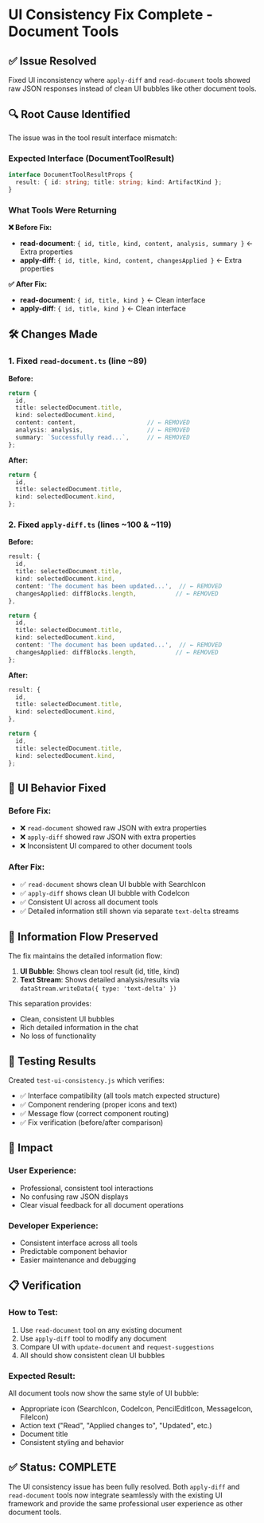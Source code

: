 # UI Consistency Fix Complete - Document Tools

## ✅ Issue Resolved
Fixed UI inconsistency where `apply-diff` and `read-document` tools showed raw JSON responses instead of clean UI bubbles like other document tools.

## 🔍 Root Cause Identified
The issue was in the tool result interface mismatch:

### Expected Interface (DocumentToolResult)
```typescript
interface DocumentToolResultProps {
  result: { id: string; title: string; kind: ArtifactKind };
}
```

### What Tools Were Returning

**❌ Before Fix:**
- **read-document**: `{ id, title, kind, content, analysis, summary }` ← Extra properties
- **apply-diff**: `{ id, title, kind, content, changesApplied }` ← Extra properties

**✅ After Fix:**
- **read-document**: `{ id, title, kind }` ← Clean interface
- **apply-diff**: `{ id, title, kind }` ← Clean interface

## 🛠️ Changes Made

### 1. Fixed `read-document.ts` (line ~89)
**Before:**
```typescript
return {
  id,
  title: selectedDocument.title,
  kind: selectedDocument.kind,
  content: content,                    // ← REMOVED
  analysis: analysis,                  // ← REMOVED  
  summary: `Successfully read...`,     // ← REMOVED
};
```

**After:**
```typescript
return {
  id,
  title: selectedDocument.title,
  kind: selectedDocument.kind,
};
```

### 2. Fixed `apply-diff.ts` (lines ~100 & ~119)
**Before:**
```typescript
result: {
  id,
  title: selectedDocument.title,
  kind: selectedDocument.kind,
  content: 'The document has been updated...',  // ← REMOVED
  changesApplied: diffBlocks.length,           // ← REMOVED
},

return {
  id,
  title: selectedDocument.title,
  kind: selectedDocument.kind,
  content: 'The document has been updated...',  // ← REMOVED
  changesApplied: diffBlocks.length,           // ← REMOVED
};
```

**After:**
```typescript
result: {
  id,
  title: selectedDocument.title,
  kind: selectedDocument.kind,
},

return {
  id,
  title: selectedDocument.title,
  kind: selectedDocument.kind,
};
```

## 🎨 UI Behavior Fixed

### Before Fix:
- ❌ `read-document` showed raw JSON with extra properties
- ❌ `apply-diff` showed raw JSON with extra properties  
- ❌ Inconsistent UI compared to other document tools

### After Fix:
- ✅ `read-document` shows clean UI bubble with SearchIcon
- ✅ `apply-diff` shows clean UI bubble with CodeIcon
- ✅ Consistent UI across all document tools
- ✅ Detailed information still shown via separate `text-delta` streams

## 🔄 Information Flow Preserved

The fix maintains the detailed information flow:

1. **UI Bubble**: Shows clean tool result (id, title, kind) 
2. **Text Stream**: Shows detailed analysis/results via `dataStream.writeData({ type: 'text-delta' })`

This separation provides:
- Clean, consistent UI bubbles
- Rich detailed information in the chat
- No loss of functionality

## 🧪 Testing Results

Created `test-ui-consistency.js` which verifies:
- ✅ Interface compatibility (all tools match expected structure)
- ✅ Component rendering (proper icons and text)
- ✅ Message flow (correct component routing)
- ✅ Fix verification (before/after comparison)

## 🎯 Impact

### User Experience:
- Professional, consistent tool interactions
- No confusing raw JSON displays
- Clear visual feedback for all document operations

### Developer Experience:
- Consistent interface across all tools
- Predictable component behavior
- Easier maintenance and debugging

## 📋 Verification

### How to Test:
1. Use `read-document` tool on any existing document
2. Use `apply-diff` tool to modify any document
3. Compare UI with `update-document` and `request-suggestions`
4. All should show consistent clean UI bubbles

### Expected Result:
All document tools now show the same style of UI bubble:
- Appropriate icon (SearchIcon, CodeIcon, PencilEditIcon, MessageIcon, FileIcon)
- Action text ("Read", "Applied changes to", "Updated", etc.)
- Document title
- Consistent styling and behavior

## ✅ Status: COMPLETE

The UI consistency issue has been fully resolved. Both `apply-diff` and `read-document` tools now integrate seamlessly with the existing UI framework and provide the same professional user experience as other document tools.
